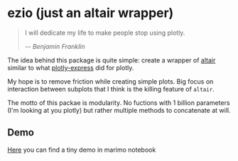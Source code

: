 # ezio (just an altair wrapper)

> I will dedicate my life to make people stop using plotly.
>
> -- <cite>Benjamin Franklin</cite>


The idea behind this package is quite simple: create a wrapper of [altair](https://altair-viz.github.io/) similar to what [plotly-express](https://plotly.com/python/plotly-express/) did for plotly.

My hope is to remove friction while creating simple plots. Big focus on interaction between subplots that I think is the killing feature of `altair`.

The motto of this packae is modularity. No fuctions with 1 billion parameters (I'm looking at you plotly) but rather multiple methods to concatenate at will.



## Demo
[Here](https://molab.marimo.io/notebooks/nb_y8KbLT399LDWdwJcpssA18) you can find a tiny demo in marimo notebook
